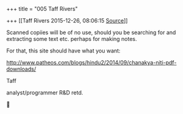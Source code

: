 +++
title = "005 Taff Rivers"

+++
[[Taff Rivers	2015-12-26, 08:06:15 [Source](https://groups.google.com/g/samskrita/c/-f6TokrkjaI)]]



  
Scanned copiies will be of no use, should you be searching for and extracting some text etc. perhaps for making notes.  
  
For that, this site should have what you want:  
  

<http://www.patheos.com/blogs/hindu2/2014/09/chanakya-niti-pdf-downloads/>  
  
  
Taff  
  
analyst/programmer R&D retd.



